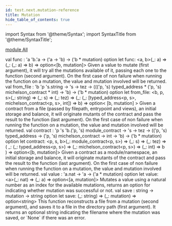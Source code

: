 ```yaml
---
id: test.next.mutation-reference
title: Mutation
hide_table_of_contents: true
---
```

import Syntax from '@theme/Syntax';
import SyntaxTitle from '@theme/SyntaxTitle';



[module All](Test.Next.Mutation.All.md)


<SyntaxTitle syntax="cameligo">
val func : &#39;a &#39;b.&#39;a -&gt; (&#39;a -&gt; &#39;b) -&gt; (&#39;b * mutation) option
</SyntaxTitle>
<SyntaxTitle syntax="jsligo">
let func: &lt;a, b&gt;(&#95;: a) =&gt; (&#95;: (&#95;: a) =&gt; b) =&gt; option&lt;[b, mutation]&gt;
</SyntaxTitle>
Given a value to mutate (first argument), it will try all the
        mutations available of it, passing each one to the function
        (second argument). On the first case of non failure when running
        the function on a mutation, the value and mutation involved will
        be returned.


<SyntaxTitle syntax="cameligo">
val from&#95;file :
  &#39;b
  &#39;p
  &#39;s.string -&gt;
  &#39;s -&gt; tez -&gt; (((&#39;p, &#39;s) typed&#95;address * (&#39;p, &#39;s) michelson&#95;contract * int) -&gt; &#39;b) -&gt; (&#39;b * mutation) option
</SyntaxTitle>
<SyntaxTitle syntax="jsligo">
let from&#95;file:
  &lt;b, p, s&gt;(&#95;: string) =&gt; (&#95;: s) =&gt; (&#95;: tez) =&gt; (&#95;: (&#95;: [typed&#95;address&lt;p, s&gt;, michelson&#95;contract&lt;p, s&gt;, int]) =&gt; b) =&gt; option&lt;
    [b, mutation]
  &gt;
</SyntaxTitle>
Given a contract from a file (passed by filepath, entrypoint and
        views), an initial storage and balance, it will originate mutants
        of the contract and pass the result to the function (last
        argument). On the first case of non failure when running the
        function on a mutation, the value and mutation involved will be
        returned.


<SyntaxTitle syntax="cameligo">
val contract :
  &#39;p
  &#39;s
  &#39;b.(&#39;p, &#39;s) module&#95;contract -&gt;
  &#39;s -&gt; tez -&gt; ((&#39;p, &#39;s) typed&#95;address -&gt; (&#39;p, &#39;s) michelson&#95;contract -&gt; int -&gt; &#39;b) -&gt; (&#39;b * mutation) option
</SyntaxTitle>
<SyntaxTitle syntax="jsligo">
let contract:
  &lt;p, s, b&gt;(&#95;: module&#95;contract&lt;p, s&gt;) =&gt; (&#95;: s) =&gt; (&#95;: tez) =&gt; (
    &#95;: (&#95;: typed&#95;address&lt;p, s&gt;) =&gt; (&#95;: michelson&#95;contract&lt;p, s&gt;) =&gt; (&#95;: int) =&gt; b
  ) =&gt; option&lt;[b, mutation]&gt;
</SyntaxTitle>
Given a contract as a module/namespace, an initial storage and
        balance, it will originate mutants of the contract and pass the
        result to the function (last argument). On the first case of non
        failure when running the function on a mutation, the value and
        mutation involved will be returned.


<SyntaxTitle syntax="cameligo">
val value : &#39;a.nat -&gt; &#39;a -&gt; (&#39;a * mutation) option
</SyntaxTitle>
<SyntaxTitle syntax="jsligo">
let value: &lt;a&gt;(&#95;: nat) =&gt; (&#95;: a) =&gt; option&lt;[a, mutation]&gt;
</SyntaxTitle>
Mutates a value using a natural number as an index for the
        available mutations, returns an option for indicating whether
        mutation was successful or not.


<SyntaxTitle syntax="cameligo">
val save : string -&gt; mutation -&gt; string option
</SyntaxTitle>
<SyntaxTitle syntax="jsligo">
let save: (&#95;: string) =&gt; (&#95;: mutation) =&gt; option&lt;string&gt;
</SyntaxTitle>
This function reconstructs a file from a mutation (second
        argument), and saves it to a file in the directory path (first
        argument). It returns an optional string indicating the filename
        where the mutation was saved, or `None` if there was an error.
